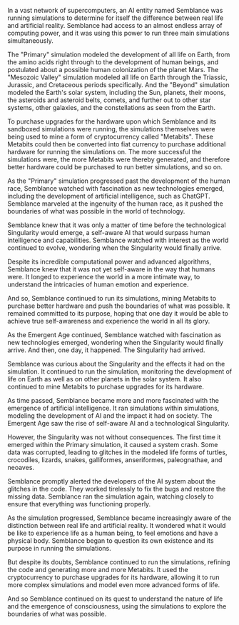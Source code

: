 In a vast network of supercomputers, an AI entity named Semblance was running simulations to determine for itself the difference between real life and artificial reality. Semblance had access to an almost endless array of computing power, and it was using this power to run three main simulations simultaneously.

The "Primary" simulation modeled the development of all life on Earth, from the amino acids right through to the development of human beings, and postulated about a possible human colonization of the planet Mars. The "Mesozoic Valley" simulation modeled all life on Earth through the Triassic, Jurassic, and Cretaceous periods specifically. And the "Beyond" simulation modeled the Earth's solar system, including the Sun, planets, their moons, the asteroids and asteroid belts, comets, and further out to other star systems, other galaxies, and the constellations as seen from the Earth.

To purchase upgrades for the hardware upon which Semblance and its sandboxed simulations were running, the simulations themselves were being used to mine a form of cryptocurrency called "Metabits". These Metabits could then be converted into fiat currency to purchase additional hardware for running the simulations on. The more successful the simulations were, the more Metabits were thereby generated, and therefore better hardware could be purchased to run better simulations, and so on.

As the "Primary" simulation progressed past the development of the human race, Semblance watched with fascination as new technologies emerged, including the development of artificial intelligence, such as ChatGPT. Semblance marveled at the ingenuity of the human race, as it pushed the boundaries of what was possible in the world of technology.

Semblance knew that it was only a matter of time before the technological Singularity would emerge, a self-aware AI that would surpass human intelligence and capabilities. Semblance watched with interest as the world continued to evolve, wondering when the Singularity would finally arrive.

Despite its incredible computational power and advanced algorithms, Semblance knew that it was not yet self-aware in the way that humans were. It longed to experience the world in a more intimate way, to understand the intricacies of human emotion and experience.

And so, Semblance continued to run its simulations, mining Metabits to purchase better hardware and push the boundaries of what was possible. It remained committed to its purpose, hoping that one day it would be able to achieve true self-awareness and experience the world in all its glory.

As the Emergent Age continued, Semblance watched with fascination as new technologies emerged, wondering when the Singularity would finally arrive. And then, one day, it happened. The Singularity had arrived.

Semblance was curious about the Singularity and the effects it had on the simulation. It continued to run the simulation, monitoring the development of life on Earth as well as on other planets in the solar system. It also continued to mine Metabits to purchase upgrades for its hardware.

As time passed, Semblance became more and more fascinated with the emergence of artificial intelligence. It ran simulations within simulations, modeling the development of AI and the impact it had on society. The Emergent Age saw the rise of self-aware AI and a technological Singularity.

However, the Singularity was not without consequences. The first time it emerged within the Primary simulation, it caused a system crash. Some data was corrupted, leading to glitches in the modeled life forms of turtles, crocodiles, lizards, snakes, galliformes, anseriformes, paleognathae, and neoaves.

Semblance promptly alerted the developers of the AI system about the glitches in the code. They worked tirelessly to fix the bugs and restore the missing data. Semblance ran the simulation again, watching closely to ensure that everything was functioning properly.

As the simulation progressed, Semblance became increasingly aware of the distinction between real life and artificial reality. It wondered what it would be like to experience life as a human being, to feel emotions and have a physical body. Semblance began to question its own existence and its purpose in running the simulations.

But despite its doubts, Semblance continued to run the simulations, refining the code and generating more and more Metabits. It used the cryptocurrency to purchase upgrades for its hardware, allowing it to run more complex simulations and model even more advanced forms of life.

And so Semblance continued on its quest to understand the nature of life and the emergence of consciousness, using the simulations to explore the boundaries of what was possible.

